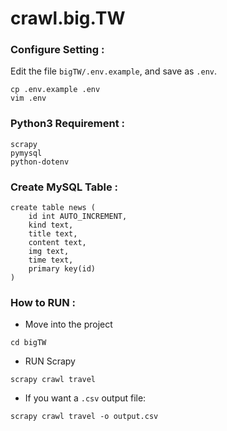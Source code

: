 # crawl.big.TW

### Configure Setting : 
Edit the file `bigTW/.env.example`, and save as `.env`.
```
cp .env.example .env
vim .env
```

### Python3 Requirement :
```
scrapy
pymysql
python-dotenv
```

### Create MySQL Table :
```
create table news (
    id int AUTO_INCREMENT, 
    kind text,
    title text,
    content text,
    img text,
    time text, 
    primary key(id)
)
```

### How to RUN :
* Move into the project
```
cd bigTW
```
* RUN Scrapy 
```
scrapy crawl travel
```
* If you want a `.csv` output file:
```
scrapy crawl travel -o output.csv
```
